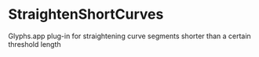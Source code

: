 # StraightenShortCurves
Glyphs.app plug-in for straightening curve segments shorter than a certain threshold length
